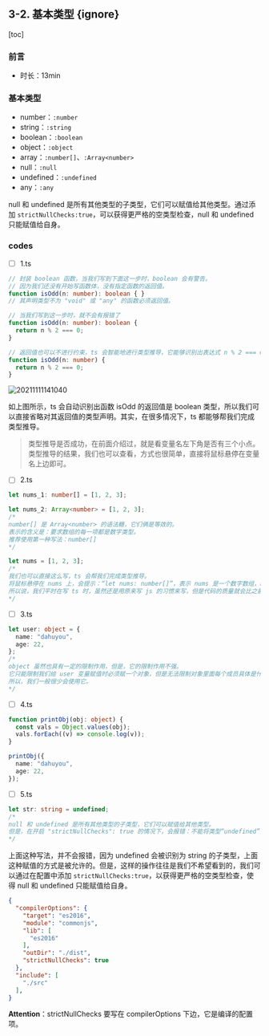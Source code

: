 ## 3-2. 基本类型 {ignore}

[toc]

### 前言

- 时长：13min

### 基本类型

- number：`:number`
- string：`:string`
- boolean：`:boolean`
- object：`:object`
- array：`:number[]`、`:Array<number>`
- null：`:null`
- undefined：`:undefined`
- any：`:any`

null 和 undefined 是所有其他类型的子类型，它们可以赋值给其他类型。通过添加 `strictNullChecks:true`，可以获得更严格的空类型检查，null 和 undefined 只能赋值给自身。

### codes

- [ ] 1.ts

```ts
// 封装 boolean 函数，当我们写到下面这一步时，boolean 会有警告。
// 因为我们还没有开始写函数体，没有指定函数的返回值。
function isOdd(n: number): boolean { }
// 其声明类型不为 "void" 或 "any" 的函数必须返回值。
```

```ts
// 当我们写到这一步时，就不会有报错了
function isOdd(n: number): boolean {
  return n % 2 === 0;
}
```

```ts
// 返回值也可以不进行约束，ts 会智能地进行类型推导，它能够识别出表达式 n % 2 === 0 的结果必然是一个 boolean 类型。
function isOdd(n: number) {
  return n % 2 === 0;
}
```

![20211111141040](https://cdn.jsdelivr.net/gh/123taojiale/dahuyou_picture@main/blogs/20211111141040.png)

如上图所示，ts 会自动识别出函数 isOdd 的返回值是 boolean 类型，所以我们可以直接省略对其返回值的类型声明。其实，在很多情况下，ts 都能够帮我们完成类型推导。

> 类型推导是否成功，在前面介绍过，就是看变量名左下角是否有三个小点。
> 类型推导的结果，我们也可以查看，方式也很简单，直接将鼠标悬停在变量名上边即可。

- [ ] 2.ts

```ts
let nums_1: number[] = [1, 2, 3];

let nums_2: Array<number> = [1, 2, 3];
/*
number[] 是 Array<number> 的语法糖，它们俩是等效的。
表示的含义是：要求数组的每一项都是数字类型。
推荐使用第一种写法：number[]
*/
```

```ts
let nums = [1, 2, 3];
/*
我们也可以直接这么写，ts 会帮我们完成类型推导。
将鼠标悬停在 nums 上，会提示：“let nums: number[]”，表示 nums 是一个数字数组，nums 的每一个成员都是数字类型。
所以说，我们平时在写 ts 时，虽然还是用原来写 js 的习惯来写，但是代码的质量就会比之前要高很多，它能帮我们规避一些不必要的问题。
*/
```

- [ ] 3.ts

```ts
let user: object = {
  name: "dahuyou",
  age: 22,
};
/*
object 虽然也具有一定的限制作用，但是，它的限制作用不强。
它只能限制我们给 user 变量赋值时必须赋一个对象，但是无法限制对象里面每个成员具体是什么类型。
所以，我们一般很少会使用它。
*/
```

- [ ] 4.ts

```ts
function printObj(obj: object) {
  const vals = Object.values(obj);
  vals.forEach((v) => console.log(v));
}

printObj({
  name: "dahuyou",
  age: 22,
});
```

- [ ] 5.ts

```ts
let str: string = undefined;
/*
null 和 undefined 是所有其他类型的子类型，它们可以赋值给其他类型。
但是，在开启 "strictNullChecks": true 的情况下，会报错：不能将类型“undefined”分配给类型“string”。
*/
```

上面这种写法，并不会报错，因为 undefined 会被识别为 string 的子类型，上面这种赋值的方式是被允许的。但是，这样的操作往往是我们不希望看到的，我们可以通过在配置中添加 `strictNullChecks:true`，以获得更严格的空类型检查，使得 null 和 undefined 只能赋值给自身。

```json
{
  "compilerOptions": {
    "target": "es2016",
    "module": "commonjs",
    "lib": [
      "es2016"
    ],
    "outDir": "./dist",
    "strictNullChecks": true
  },
  "include": [
    "./src"
  ],
}
```

**Attention**：strictNullChecks 要写在 compilerOptions 下边，它是编译的配置项。